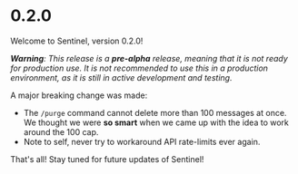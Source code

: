 # 0.2.0

Welcome to Sentinel, version 0.2.0!

***Warning**: This release is a **pre-alpha** release, meaning that it is not ready for production use. It is not
recommended to use this in a production environment, as it is still in active development and testing.*

A major breaking change was made:

- The `/purge` command cannot delete more than 100 messages at once. We thought we were **so smart** when we came up
  with the idea to work around the 100 cap.
- Note to self, never try to workaround API rate-limits ever again.

That's all! Stay tuned for future updates of Sentinel!
